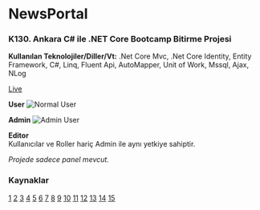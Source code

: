 ﻿# NewsPortal
 
 ### K130. Ankara C# ile .NET Core Bootcamp Bitirme Projesi
 
 **Kullanılan Teknolojiler/Diller/Vt:** .Net Core Mvc, .Net Core Identity, Entity Framework, C#, Linq, Fluent Api, AutoMapper, Unit of Work, Mssql, Ajax, NLog
 
 [Live](http://newsportals.somee.com/ "NewsPortal")
 
 **User**
 ![Normal User](https://s9.gifyu.com/images/ezgif.com-gif-maker97d412b84253dc36.gif)
  
 **Admin**
 ![Admin User](https://s8.gifyu.com/images/ezgif.com-gif-maker8b4e53217e031a25.gif)

 **Editor**\
 Kullanıcılar ve Roller hariç Admin ile aynı yetkiye sahiptir.
 
 _Projede sadece panel mevcut._
 
### Kaynaklar
[1](https://www.udemy.com/course/net5aspnetcore5blog/)
[2](https://www.udemy.com/course/net5aspnetcore5blog2/)
[3](https://code-maze.com/user-registration-aspnet-core-identity/)
[4](https://docs.microsoft.com/en-us/aspnet/core/security/authentication/identity?view=aspnetcore-6.0&tabs=visual-studio)
[5](https://docs.microsoft.com/en-us/ef/core/modeling/relationships?tabs=fluent-api%2Cfluent-api-simple-key%2Csimple-key)
[6](https://docs.microsoft.com/en-us/ef/ef6/modeling/code-first/fluent/types-and-properties)
[7](https://medialoot.com/item/bootstrap-4-admin-dashboard-template/)
[8](https://code-maze.com/aspnetcore-send-email/)
[9](https://stackoverflow.com/questions/38951554/using-net-core-how-can-i-show-the-html-content-coming-from-database-on-view)
[10](https://select2.org/)
[11](https://jqueryui.com/)
[12](https://sweetalert2.github.io/)
[13](https://alex-d.github.io/Trumbowyg/)
[14](https://nlog-project.org/)
[15](https://support.microsoft.com/en-us/office/pop-imap-and-smtp-settings-for-outlook-com-d088b986-291d-42b8-9564-9c414e2aa040)


